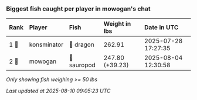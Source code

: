 ### Biggest fish caught per player in mowogan's chat

| Rank  | Player      | Fish        | Weight in lbs   | Date in UTC         |
|:------|:------------|:------------|:----------------|:--------------------|
| 1 🥇  | konsminator | 🐉 dragon   | 262.91          | 2025-07-28 17:27:35 |
| 2 🥈  | mowogan     | 🦕 sauropod | 247.80 (+39.23) | 2025-08-04 12:30:58 |

_Only showing fish weighing >= 50 lbs_

_Last updated at 2025-08-10 09:05:23 UTC_